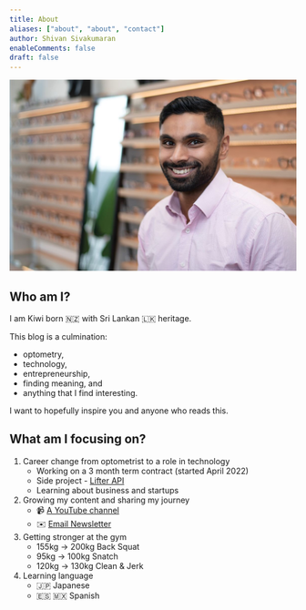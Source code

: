 ```yaml
---
title: About
aliases: ["about", "about", "contact"]
author: Shivan Sivakumaran
enableComments: false
draft: false
---
```


![me](shivan-sivakumaran.jpg)

## Who am I?

I am Kiwi born 🇳🇿 with Sri Lankan 🇱🇰 heritage.

This blog is a culmination:

- optometry,
- technology,
- entrepreneurship,
- finding meaning, and
- anything that I find interesting.

I want to hopefully inspire you and anyone who reads this.

## What am I focusing on?

1. Career change from optometrist to a role in technology
    - Working on a 3 month term contract (started April 2022)
    - Side project - [Lifter API](https://github.com/shivan)
    - Learning about business and startups
2. Growing my content and sharing my journey
    - 📹 [A YouTube channel](https://youtube.com/c/shivansivakumaran)
    - ✉️ [Email Newsletter](https://email.shivansivakumaran.com)
3. Getting stronger at the gym
    - 155kg -> 200kg Back Squat
    - 95kg -> 100kg Snatch
    - 120kg -> 130kg Clean & Jerk
4. Learning language
    - 🇯🇵 Japanese
    - 🇪🇸 🇲🇽 Spanish
